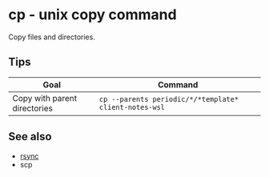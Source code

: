 # cp - unix copy command

Copy files and directories.
## Tips

| Goal                         | Command                                               |
| ---------------------------- | ----------------------------------------------------- |
| Copy with parent directories | `cp --parents periodic/*/*template* client-notes-wsl` |


## See also

- [rsync](docs/software/cli/rsync.md)
- scp